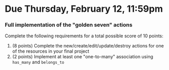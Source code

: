 # Due Thursday, February 12, 11:59pm

### Full implementation of the "golden seven" actions

Complete the following requirements for a total possible score of 10 points:

1. (8 points) Complete the new/create/edit/update/destroy actions for one of the resources in your final project
2. (2 points) Implement at least one "one-to-many" association using ```has_many``` and ```belongs_to```
